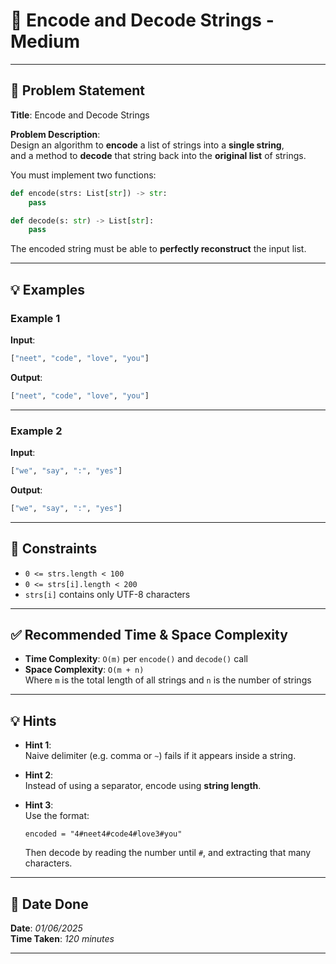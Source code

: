 
# 🧮 Encode and Decode Strings - Medium

---

## 📌 Problem Statement

**Title**: Encode and Decode Strings

**Problem Description**:  
Design an algorithm to **encode** a list of strings into a **single string**,  
and a method to **decode** that string back into the **original list** of strings.

You must implement two functions:

```python
def encode(strs: List[str]) -> str:
    pass

def decode(s: str) -> List[str]:
    pass
```

The encoded string must be able to **perfectly reconstruct** the input list.

---

## 💡 Examples

### Example 1  
**Input**:  
```python
["neet", "code", "love", "you"]
```

**Output**:  
```python
["neet", "code", "love", "you"]
```

---

### Example 2  
**Input**:  
```python
["we", "say", ":", "yes"]
```

**Output**:  
```python
["we", "say", ":", "yes"]
```

---

## 📎 Constraints

- `0 <= strs.length < 100`  
- `0 <= strs[i].length < 200`  
- `strs[i]` contains only UTF-8 characters

---

## ✅ Recommended Time & Space Complexity

- **Time Complexity**: `O(m)` per `encode()` and `decode()` call  
- **Space Complexity**: `O(m + n)`  
Where `m` is the total length of all strings and `n` is the number of strings

---

## 💡 Hints

- **Hint 1**:  
  Naive delimiter (e.g. comma or `~`) fails if it appears inside a string.

- **Hint 2**:  
  Instead of using a separator, encode using **string length**.

- **Hint 3**:  
  Use the format:  
  ```
  encoded = "4#neet4#code4#love3#you"
  ```  
  Then decode by reading the number until `#`, and extracting that many characters.

---

## 📅 Date Done

**Date**: *01/06/2025*  
**Time Taken**: *120 minutes*

---
